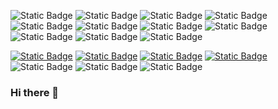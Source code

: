 ![Static Badge](https://img.shields.io/badge/Node.js-339933?style=for-the-badge&logo=nodedotjs&logoColor=white)
![Static Badge](https://img.shields.io/badge/fastapi-109989?style=for-the-badge&logo=FASTAPI&logoColor=white)
![Static Badge](https://img.shields.io/badge/Flask-000000?style=for-the-badge&logo=flask&logoColor=white)
![Static Badge](https://img.shields.io/badge/React-20232A?style=for-the-badge&logo=react&logoColor=61DAFB)
![Static Badge](https://img.shields.io/badge/Swagger-85EA2D?style=for-the-badge&logo=Swagger&logoColor=white)
![Static Badge](https://img.shields.io/badge/C%2B%2B-00599C?style=for-the-badge&logo=c%2B%2B&logoColor=white)
![Static Badge](https://img.shields.io/badge/C-00599C?style=for-the-badge&logo=c&logoColor=white)
![Static Badge](https://img.shields.io/badge/Python-FFD43B?style=for-the-badge&logo=python&logoColor=blue)
![Static Badge](https://img.shields.io/badge/TypeScript-007ACC?style=for-the-badge&logo=typescript&logoColor=white)
![Static Badge](https://img.shields.io/badge/eslint-3A33D1?style=for-the-badge&logo=eslint&logoColor=white)
![Static Badge](https://img.shields.io/badge/Vite-B73BFE?style=for-the-badge&logo=vite&logoColor=FFD62E)

[![Static Badge](https://img.shields.io/badge/Vite-B73BFE?style=for-the-badge&logo=vite&logoColor=FFD62E)](https://img.shields.io/badge/Markdown-000000?style=for-the-badge&logo=markdown&logoColor=white)
[![Static Badge](https://img.shields.io/badge/Vite-B73BFE?style=for-the-badge&logo=vite&logoColor=FFD62E)](https://img.shields.io/badge/Django-092E20?style=for-the-badge&logo=django&logoColor=green)
[![Static Badge](https://img.shields.io/badge/Vite-B73BFE?style=for-the-badge&logo=vite&logoColor=FFD62E)](https://img.shields.io/badge/Express.js-000000?style=for-the-badge&logo=express&logoColor=white)
[![Static Badge](https://img.shields.io/badge/Vite-B73BFE?style=for-the-badge&logo=vite&logoColor=FFD62E)](https://img.shields.io/badge/Visual_Studio_Code-0078D4?style=for-the-badge&logo=visual%20studio%20code&logoColor=white)
![Static Badge](https://img.shields.io/badge/Vite-B73BFE?style=for-the-badge&logo=vite&logoColor=FFD62E)
![Static Badge](https://img.shields.io/badge/Vite-B73BFE?style=for-the-badge&logo=vite&logoColor=FFD62E)
![Static Badge](https://img.shields.io/badge/Vite-B73BFE?style=for-the-badge&logo=vite&logoColor=FFD62E)


### Hi there 👋
<!--
**koruss/koruss** is a ✨ _special_ ✨ repository because its `README.md` (this file) appears on your GitHub profile.

Here are some ideas to get you started:

- 🔭 I’m currently working on ...
- 🌱 I’m currently learning ...
- 👯 I’m looking to collaborate on ...
- 🤔 I’m looking for help with ...
- 💬 Ask me about ...
- 📫 How to reach me: ...
- 😄 Pronouns: ...
- ⚡ Fun fact: ...
-->
